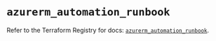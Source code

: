 # `azurerm_automation_runbook`

Refer to the Terraform Registry for docs: [`azurerm_automation_runbook`](https://registry.terraform.io/providers/hashicorp/azurerm/3.90.0/docs/resources/automation_runbook).
